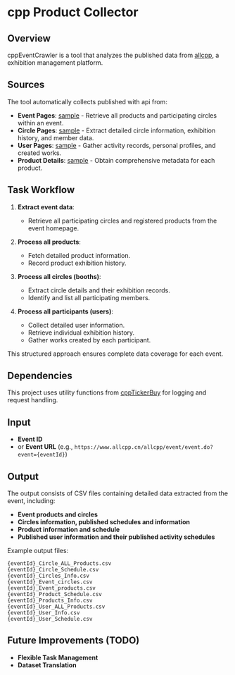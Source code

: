 
# cpp Product Collector


## Overview

cppEventCrawler is a tool that analyzes the published data from [allcpp](https://www.allcpp.cn/), a exhibition management platform. 

## Sources

The tool automatically collects published with api from:

- **Event Pages**: [sample](https://www.allcpp.cn/allcpp/event/event.do?event=2231) - Retrieve all products and participating circles within an event. 
- **Circle Pages**: [sample](https://www.allcpp.cn/c/5096.do) - Extract detailed circle information, exhibition history, and member data.  
- **User Pages**: [sample](https://www.allcpp.cn/u/5043.do?showtype=1) - Gather activity records, personal profiles, and created works.  
- **Product Details**: [sample](https://www.allcpp.cn/d/984953.do#tabType=0) - Obtain comprehensive metadata for each product.  

## Task Workflow

1. **Extract event data**:  
   - Retrieve all participating circles and registered products from the event homepage.  

2. **Process all products**:  
   - Fetch detailed product information.  
   - Record product exhibition history.  

3. **Process all circles (booths)**:  
   - Extract circle details and their exhibition records.  
   - Identify and list all participating members.  

4. **Process all participants (users)**:  
   - Collect detailed user information.  
   - Retrieve individual exhibition history.  
   - Gather works created by each participant.  

This structured approach ensures complete data coverage for each event.

## Dependencies

This project uses utility functions from [cppTickerBuy](https://github.com/mikumifa/cppTickerBuy) for logging and request handling.

## Input

- **Event ID**
- or **Event URL** (e.g., `https://www.allcpp.cn/allcpp/event/event.do?event={eventId}`)

## Output

The output consists of CSV files containing detailed data extracted from the event, including:

- **Event products and circles**
- **Circles information, published schedules and information**
- **Product information and schedule**
- **Published user information and their published activity schedules**

Example output files:
```
{eventId}_Circle_ALL_Products.csv
{eventId}_Circle_Schedule.csv
{eventId}_Circles_Info.csv
{eventId}_Event_circles.csv
{eventId}_Event_products.csv
{eventId}_Product_Schedule.csv
{eventId}_Products_Info.csv
{eventId}_User_ALL_Products.csv
{eventId}_User_Info.csv
{eventId}_User_Schedule.csv
```

## Future Improvements (TODO)

- **Flexible Task Management**
- **Dataset Translation**

